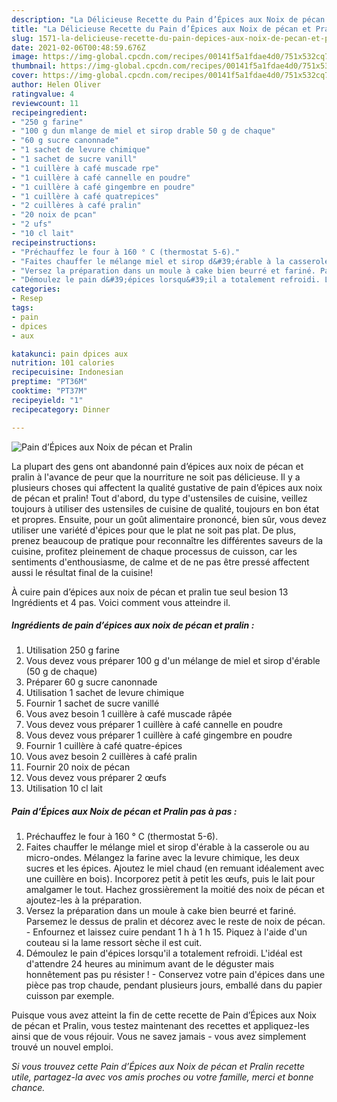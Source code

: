 ```yaml
---
description: "La Délicieuse Recette du Pain d’Épices aux Noix de pécan et Pralin"
title: "La Délicieuse Recette du Pain d’Épices aux Noix de pécan et Pralin"
slug: 1571-la-delicieuse-recette-du-pain-depices-aux-noix-de-pecan-et-pralin
date: 2021-02-06T00:48:59.676Z
image: https://img-global.cpcdn.com/recipes/00141f5a1fdae4d0/751x532cq70/pain-depices-aux-noix-de-pecan-et-pralin-photo-principale-de-la-recette.jpg
thumbnail: https://img-global.cpcdn.com/recipes/00141f5a1fdae4d0/751x532cq70/pain-depices-aux-noix-de-pecan-et-pralin-photo-principale-de-la-recette.jpg
cover: https://img-global.cpcdn.com/recipes/00141f5a1fdae4d0/751x532cq70/pain-depices-aux-noix-de-pecan-et-pralin-photo-principale-de-la-recette.jpg
author: Helen Oliver
ratingvalue: 4
reviewcount: 11
recipeingredient:
- "250 g farine"
- "100 g dun mlange de miel et sirop drable 50 g de chaque"
- "60 g sucre canonnade"
- "1 sachet de levure chimique"
- "1 sachet de sucre vanill"
- "1 cuillère à café muscade rpe"
- "1 cuillère à café cannelle en poudre"
- "1 cuillère à café gingembre en poudre"
- "1 cuillère à café quatrepices"
- "2 cuillères à café pralin"
- "20 noix de pcan"
- "2 ufs"
- "10 cl lait"
recipeinstructions:
- "Préchauffez le four à 160 ° C (thermostat 5-6)."
- "Faites chauffer le mélange miel et sirop d&#39;érable à la casserole ou au micro-ondes. Mélangez la farine avec la levure chimique, les deux sucres et les épices. Ajoutez le miel chaud (en remuant idéalement avec une cuillère en bois). Incorporez petit à petit les œufs, puis le lait pour amalgamer le tout. Hachez grossièrement la moitié des noix de pécan et ajoutez-les à la préparation."
- "Versez la préparation dans un moule à cake bien beurré et fariné. Parsemez le dessus de pralin et décorez avec le reste de noix de pécan. Enfournez et laissez cuire pendant 1 h à 1 h 15. Piquez à l&#39;aide d&#39;un couteau si la lame ressort sèche il est cuit."
- "Démoulez le pain d&#39;épices lorsqu&#39;il a totalement refroidi. L&#39;idéal est d&#39;attendre 24 heures au minimum avant de le déguster mais honnêtement pas pu résister ! Conservez votre pain d&#39;épices dans une pièce pas trop chaude, pendant plusieurs jours, emballé dans du papier cuisson par exemple."
categories:
- Resep
tags:
- pain
- dpices
- aux

katakunci: pain dpices aux 
nutrition: 101 calories
recipecuisine: Indonesian
preptime: "PT36M"
cooktime: "PT37M"
recipeyield: "1"
recipecategory: Dinner

---
```



![Pain d’Épices aux Noix de pécan et Pralin](https://img-global.cpcdn.com/recipes/00141f5a1fdae4d0/751x532cq70/pain-depices-aux-noix-de-pecan-et-pralin-photo-principale-de-la-recette.jpg)

La plupart des gens ont abandonné pain d’épices aux noix de pécan et pralin à l'avance de peur que la nourriture ne soit pas délicieuse. Il y a plusieurs choses qui affectent la qualité gustative de pain d’épices aux noix de pécan et pralin! Tout d'abord, du type d'ustensiles de cuisine, veillez toujours à utiliser des ustensiles de cuisine de qualité, toujours en bon état et propres. Ensuite, pour un goût alimentaire prononcé, bien sûr, vous devez utiliser une variété d'épices pour que le plat ne soit pas plat. De plus, prenez beaucoup de pratique pour reconnaître les différentes saveurs de la cuisine, profitez pleinement de chaque processus de cuisson, car les sentiments d'enthousiasme, de calme et de ne pas être pressé affectent aussi le résultat final de la cuisine!

<!--inarticleads1-->

À cuire pain d’épices aux noix de pécan et pralin tue seul besion 13 Ingrédients et 4 pas. Voici comment vous atteindre il.

##### Ingrédients de pain d’épices aux noix de pécan et pralin :

1. Utilisation 250 g farine
1. Vous devez vous préparer 100 g d&#39;un mélange de miel et sirop d&#39;érable (50 g de chaque)
1. Préparer 60 g sucre canonnade
1. Utilisation 1 sachet de levure chimique
1. Fournir 1 sachet de sucre vanillé
1. Vous avez besoin 1 cuillère à café muscade râpée
1. Vous devez vous préparer 1 cuillère à café cannelle en poudre
1. Vous devez vous préparer 1 cuillère à café gingembre en poudre
1. Fournir 1 cuillère à café quatre-épices
1. Vous avez besoin 2 cuillères à café pralin
1. Fournir 20 noix de pécan
1. Vous devez vous préparer 2 œufs
1. Utilisation 10 cl lait




<!--inarticleads2-->

##### Pain d’Épices aux Noix de pécan et Pralin pas à pas :

1. Préchauffez le four à 160 ° C (thermostat 5-6).
1. Faites chauffer le mélange miel et sirop d&#39;érable à la casserole ou au micro-ondes. Mélangez la farine avec la levure chimique, les deux sucres et les épices. Ajoutez le miel chaud (en remuant idéalement avec une cuillère en bois). Incorporez petit à petit les œufs, puis le lait pour amalgamer le tout. Hachez grossièrement la moitié des noix de pécan et ajoutez-les à la préparation.
1. Versez la préparation dans un moule à cake bien beurré et fariné. Parsemez le dessus de pralin et décorez avec le reste de noix de pécan. - Enfournez et laissez cuire pendant 1 h à 1 h 15. Piquez à l&#39;aide d&#39;un couteau si la lame ressort sèche il est cuit.
1. Démoulez le pain d&#39;épices lorsqu&#39;il a totalement refroidi. L&#39;idéal est d&#39;attendre 24 heures au minimum avant de le déguster mais honnêtement pas pu résister ! - Conservez votre pain d&#39;épices dans une pièce pas trop chaude, pendant plusieurs jours, emballé dans du papier cuisson par exemple.




<!--inarticleads1-->

<p>
Puisque vous avez atteint la fin de cette recette de Pain d’Épices aux Noix de pécan et Pralin, vous testez maintenant des recettes et appliquez-les ainsi que de vous réjouir. Vous ne savez jamais - vous avez simplement trouvé un nouvel emploi.
</p>

<p>
<i>Si vous trouvez cette Pain d’Épices aux Noix de pécan et Pralin recette utile, partagez-la avec vos amis proches ou votre famille, merci et bonne chance.</i>
</p>
